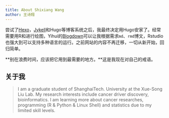 ```yaml
---
title: About Shixiang Wang
author: 王诗翔
---
```


尝试了[Hexo](https://shixiangwang.github.io/)，[Jykell](http://www.flypeom.site/)和Hugo等博客系统之后，我最终决定用Hugo安家了。经常需要用R和进行绘图，Yihui的[Blogdown](https://bookdown.org/yihui/blogdown/)可以让我根据需求`md`、`rmd`博文，Rstudio也强大到可以支持多种语言的运行。之前网站的内容不再迁移，一切从新开始，回归简单。

**别在浪费时间，应该把它用到最需要的地方。**这是我现在对自己的戒语。

## 关于我

> I am a graduate student of ShanghaiTech. University at the Xue-Song Liu Lab. My research interests include cancer driver discovery, bioinformatics.
> I am learning more about cancer researches, programming (R & Python & Linux Shell) and statistics due to my limited skill levels.